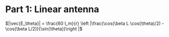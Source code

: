 # Part 1: Linear antenna
$|\vec{E_\theta}| = \frac{60 I_m}{r} \left |\frac{\cos(\beta L \cos(\theta)/2) - \cos(\beta L/2)}{\sin(\theta)}\right |$
